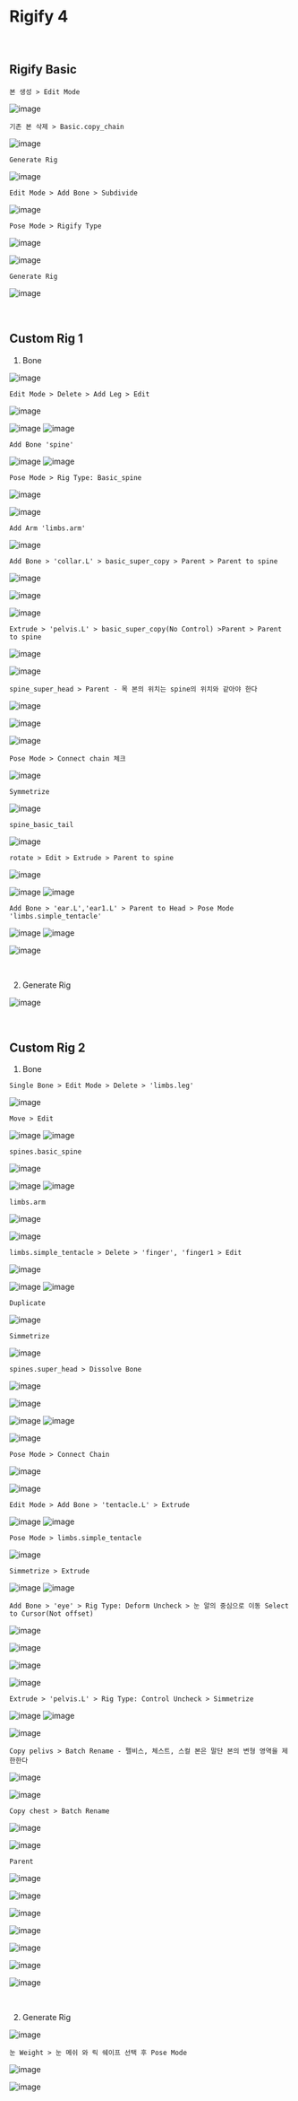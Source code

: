 Rigify 4
==========

<br>

Rigify Basic
-------------

`본 생성 > Edit Mode`

![image](https://user-images.githubusercontent.com/30430227/138868561-3869e116-4501-4ba5-97d8-39d5aeccaf80.png)

`기존 본 삭제 > Basic.copy_chain`

![image](https://user-images.githubusercontent.com/30430227/138868670-0d293f75-f5a7-4e5f-b85b-6b01d0f5c08f.png)

`Generate Rig`

![image](https://user-images.githubusercontent.com/30430227/138868878-eff9621b-3d8a-4f2c-8f58-129627045a0a.png)

`Edit Mode > Add Bone > Subdivide`

![image](https://user-images.githubusercontent.com/30430227/138869184-9193d457-c6f7-4995-b8ad-d60e6bd9ebda.png)

`Pose Mode > Rigify Type`

![image](https://user-images.githubusercontent.com/30430227/138869635-239dceee-f0aa-49ac-a00e-df315fd3cedb.png)

![image](https://user-images.githubusercontent.com/30430227/138869722-7d3fdf16-0d1e-41bf-a777-5fc9fcbe09a0.png)

`Generate Rig`

![image](https://user-images.githubusercontent.com/30430227/138869830-a80d601b-8fed-4f78-915e-8dbd2e7366b0.png)


<br>

Custom Rig 1
-------------

1. Bone

![image](https://user-images.githubusercontent.com/30430227/138995359-5cd3802c-c5ca-4759-bb21-d2aad3bb1c18.png)

`Edit Mode > Delete > Add Leg > Edit`

![image](https://user-images.githubusercontent.com/30430227/138995533-2da3090d-39a7-4c38-bb8d-4f1c10731d32.png)

![image](https://user-images.githubusercontent.com/30430227/138995562-69329c66-086b-44be-a179-ef3d9a8644f7.png)
![image](https://user-images.githubusercontent.com/30430227/138995803-00cb2481-0deb-40cb-a56f-b1f4dfc912a6.png)

`Add Bone 'spine'`

![image](https://user-images.githubusercontent.com/30430227/138999232-0cfcf54c-c95b-4cd3-aa12-0dd5f31005d8.png)
![image](https://user-images.githubusercontent.com/30430227/138999309-4e6e8a20-c754-470c-b32a-5f9888536017.png)

`Pose Mode > Rig Type: Basic_spine`

![image](https://user-images.githubusercontent.com/30430227/138999459-3ed23a2f-49a4-497a-b784-fda63f10054b.png)

![image](https://user-images.githubusercontent.com/30430227/138999481-00329065-52a2-4774-8bad-61057fbd4920.png)

`Add Arm 'limbs.arm'`

![image](https://user-images.githubusercontent.com/30430227/138999859-126cffdf-58f8-4e7e-8c10-74acab37842f.png)

`Add Bone > 'collar.L' > basic_super_copy > Parent > Parent to spine`

![image](https://user-images.githubusercontent.com/30430227/138999894-c8fda52e-07e7-46c1-a53f-fc1699aa1b80.png)

![image](https://user-images.githubusercontent.com/30430227/139000092-2551277e-7f0a-47bf-ab88-737b67b0130b.png)

![image](https://user-images.githubusercontent.com/30430227/139000726-1eaaa749-7bae-4aee-925b-c09ab55d1849.png)

`Extrude > 'pelvis.L' > basic_super_copy(No Control) >Parent > Parent to spine`

![image](https://user-images.githubusercontent.com/30430227/139000312-03eff134-3cfb-4f59-9a65-d9421a8d983e.png)

![image](https://user-images.githubusercontent.com/30430227/139000771-72d31573-8ffc-421d-a277-9044180e5d0c.png)

`spine_super_head > Parent - 목 본의 위치는 spine의 위치와 같아야 한다`

![image](https://user-images.githubusercontent.com/30430227/139000449-cc716432-f5ca-43b9-99b1-e71c1d8147c6.png)

![image](https://user-images.githubusercontent.com/30430227/139000519-22ecd94d-0fc5-49f1-81ac-7b41fa0cce2d.png)

![image](https://user-images.githubusercontent.com/30430227/139000852-c33723e8-604f-4ebd-8090-0eb663e7f46d.png)

`Pose Mode > Connect chain 체크`

![image](https://user-images.githubusercontent.com/30430227/139000968-84bd2545-46fa-4948-9304-0334b46cd14e.png)

`Symmetrize`

![image](https://user-images.githubusercontent.com/30430227/139001045-ca63a37f-4592-41ff-aa0f-214bb1f4fda0.png)

`spine_basic_tail`

![image](https://user-images.githubusercontent.com/30430227/139001366-3b1c6496-d3da-4ab8-aa20-e565e7b76b3d.png)

`rotate > Edit > Extrude > Parent to spine`

![image](https://user-images.githubusercontent.com/30430227/139001720-37334607-de65-45c8-acea-cb1ab3fe5153.png)

![image](https://user-images.githubusercontent.com/30430227/139001785-f20e3c53-fc13-4134-9f51-0b5faf8620ec.png)
![image](https://user-images.githubusercontent.com/30430227/139001799-1c604217-838e-440b-a386-86dc7dd3f370.png)

`Add Bone > 'ear.L','ear1.L' > Parent to Head > Pose Mode 'limbs.simple_tentacle'`

![image](https://user-images.githubusercontent.com/30430227/139002039-27239c16-ab7a-4be6-a0bd-41816e912b86.png)
![image](https://user-images.githubusercontent.com/30430227/139002070-e43f93a1-cfa3-4507-a3e8-cbfadbe200e8.png)

![image](https://user-images.githubusercontent.com/30430227/139002161-89ba5925-a91d-4d8f-9fc0-ce9325f3264c.png)

<br>

2. Generate Rig

![image](https://user-images.githubusercontent.com/30430227/139002438-9f4996d8-e445-4e0d-838b-a853468ea57d.png)

<br>

Custom Rig 2
---------------

1. Bone

`Single Bone > Edit Mode > Delete > 'limbs.leg'`

![image](https://user-images.githubusercontent.com/30430227/139008086-826bc315-5523-44aa-8946-6946250dc1b5.png)

`Move > Edit`

![image](https://user-images.githubusercontent.com/30430227/139008232-42335c76-805c-4abc-8dc9-153d75ccd276.png)
![image](https://user-images.githubusercontent.com/30430227/139008267-7766b6aa-4d45-47fb-a000-7e6a969ccae2.png)

`spines.basic_spine`

![image](https://user-images.githubusercontent.com/30430227/139008393-d5e85329-83a2-45fd-820b-82c5c4d226d3.png)

![image](https://user-images.githubusercontent.com/30430227/139008513-00357de8-df92-4316-9cc0-e689d7824b8d.png)
![image](https://user-images.githubusercontent.com/30430227/139008552-e581351c-b428-4883-b319-b8d7b8c19797.png)

`limbs.arm`

![image](https://user-images.githubusercontent.com/30430227/139008898-83ec101c-f2e0-43f3-8bf5-a0b6361ddf1f.png)

![image](https://user-images.githubusercontent.com/30430227/139008919-5eb698e4-081c-49cb-8fcd-0b5d38ff83fd.png)

`limbs.simple_tentacle > Delete > 'finger', 'finger1 > Edit`

![image](https://user-images.githubusercontent.com/30430227/139008983-025aa61f-ac74-4347-b230-e00031b2d862.png)

![image](https://user-images.githubusercontent.com/30430227/139009027-d8490421-be0b-4e7c-a68e-d141a07833dc.png)
![image](https://user-images.githubusercontent.com/30430227/139009292-18053cd4-8ad3-4a08-b113-63727c4926e4.png)

`Duplicate`

![image](https://user-images.githubusercontent.com/30430227/139009348-d0cd46c4-51ca-4c97-b017-c45f4fd86918.png)

`Simmetrize`

![image](https://user-images.githubusercontent.com/30430227/139010044-73e6dcde-6e74-4dad-aed6-d286f4a9b9a0.png)

`spines.super_head > Dissolve Bone`

![image](https://user-images.githubusercontent.com/30430227/139010218-53f55d1e-389a-4eda-bf39-159b1c0af08f.png)

![image](https://user-images.githubusercontent.com/30430227/139010260-dd360a0a-005e-4de7-b4db-1522e73ab522.png)

![image](https://user-images.githubusercontent.com/30430227/139010452-ab785eae-5acc-4db5-882f-173e9170db76.png)
![image](https://user-images.githubusercontent.com/30430227/139010473-5322aa82-6a90-441c-8edd-c0b5091297a9.png)

![image](https://user-images.githubusercontent.com/30430227/139010668-b6eb5afb-9f18-4329-8145-65790257ca50.png)

`Pose Mode > Connect Chain`

![image](https://user-images.githubusercontent.com/30430227/139010690-6dad30ac-7114-4d8b-b69b-c313ef1b6947.png)

![image](https://user-images.githubusercontent.com/30430227/139010719-5767e11c-186a-45ef-892b-13516205b256.png)

`Edit Mode > Add Bone > 'tentacle.L' > Extrude`

![image](https://user-images.githubusercontent.com/30430227/139010881-8310ec27-6f60-4dfc-834f-131a2e089b56.png)
![image](https://user-images.githubusercontent.com/30430227/139010940-ef23c5e1-64f6-4273-928b-49c05466c90d.png)

`Pose Mode > limbs.simple_tentacle`

![image](https://user-images.githubusercontent.com/30430227/139011072-69c278f0-8e93-4709-9383-dfe6e1f9db2a.png)

`Simmetrize > Extrude`

![image](https://user-images.githubusercontent.com/30430227/139011324-3aabe692-4268-4e7e-830b-bb3d60c1a568.png)
![image](https://user-images.githubusercontent.com/30430227/139011364-4015bd9d-da98-41be-9b40-e254362afd95.png)

`Add Bone > 'eye' > Rig Type: Deform Uncheck > 눈 알의 중심으로 이동 Select to Cursor(Not offset)`

![image](https://user-images.githubusercontent.com/30430227/139012295-3d7f8a1b-1eba-4edf-b384-c09ab4d5b3b1.png)

![image](https://user-images.githubusercontent.com/30430227/139011628-d3c01956-6cf8-4bed-bde2-ac6bf9f318f1.png)

![image](https://user-images.githubusercontent.com/30430227/139011862-e9b5575c-d98b-4a0e-b239-74b276245116.png)

![image](https://user-images.githubusercontent.com/30430227/139012141-fd87c610-59b3-4061-acbe-7e11f0a3bb10.png)

`Extrude > 'pelvis.L' > Rig Type: Control Uncheck > Simmetrize`

![image](https://user-images.githubusercontent.com/30430227/139012538-302d906e-e3bb-4dd1-ae23-42066412586c.png)
![image](https://user-images.githubusercontent.com/30430227/139012563-16caaa7a-98f0-4b96-ac37-ed05c488c087.png)

![image](https://user-images.githubusercontent.com/30430227/139012754-dd86f5e0-b7c1-4e0a-8708-0b218a206e8f.png)

`Copy pelivs > Batch Rename - 펠비스, 체스트, 스컬 본은 말단 본의 변형 영역을 제한한다`

![image](https://user-images.githubusercontent.com/30430227/139013190-fc1791a1-dfde-478d-a79d-c57a1b528daa.png)

![image](https://user-images.githubusercontent.com/30430227/139013312-b46c65a1-6ba7-4b47-bf04-452ce184e6d7.png)

`Copy chest > Batch Rename`

![image](https://user-images.githubusercontent.com/30430227/139013527-97245fa3-baeb-448f-ac91-9d174ebcf7f4.png)

![image](https://user-images.githubusercontent.com/30430227/139013561-84ff2f47-222a-48fa-9b12-d4d9b23269dd.png)

`Parent`

![image](https://user-images.githubusercontent.com/30430227/139013819-1bc2d354-b719-414d-9c25-f9cf501fdf73.png)

![image](https://user-images.githubusercontent.com/30430227/139013776-bf64e22e-dd3d-4a79-9c75-c092f1062d1c.png)

![image](https://user-images.githubusercontent.com/30430227/139013875-abb08649-fcd5-4c9b-b8d0-12f2e3da1db5.png)

![image](https://user-images.githubusercontent.com/30430227/139013978-b813ccf7-53ef-4dad-9caa-90111c27bdfe.png)

![image](https://user-images.githubusercontent.com/30430227/139014061-3813faaf-6089-49c4-87c9-90e98e76b979.png)

![image](https://user-images.githubusercontent.com/30430227/139014129-8e6fb335-276f-4cb2-acce-edc3a64b1ecf.png)

![image](https://user-images.githubusercontent.com/30430227/139014299-28a2bf6d-4702-4974-850d-2e4dd3fdc464.png)

<br>

2. Generate Rig

![image](https://user-images.githubusercontent.com/30430227/139014552-864e024d-23de-41e9-a2b2-0e511113d67d.png)

`눈 Weight > 눈 메쉬 와 릭 쉐이프 선택 후 Pose Mode `

![image](https://user-images.githubusercontent.com/30430227/139015251-7a8ceecd-74b4-4199-9366-9d776646e1c7.png)

![image](https://user-images.githubusercontent.com/30430227/139016368-fa04b9ad-12fb-4fd7-8f6b-d1d7a299379d.png)





